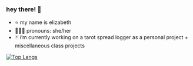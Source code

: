 ### hey there! 👋
* ⭐ my name is elizabeth
* 👩🏻‍💻 pronouns: she/her
* 🃏 i’m currently working on a tarot spread logger as a personal project + miscellaneous class projects

[![Top Langs](https://github-readme-stats.vercel.app/api/top-langs/?username=19ewalker&exclude_repo=elizabethjoanme,rotten-potatoes-rails-intro,hw-acceptance-unit-test-cycle,hw-bdd-cucumber)](https://github.com/anuraghazra/github-readme-stats)
